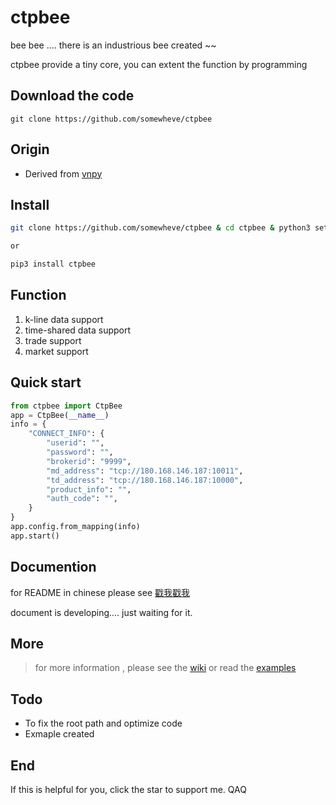 # ctpbee

bee bee .... there is an industrious bee created ~~

ctpbee provide a tiny core, you can extent the function by programming

## Download the code 

```
git clone https://github.com/somewheve/ctpbee
```

## Origin

- Derived from [vnpy](https://github.com/vnpy/vnpy) 

## Install 
```bash
git clone https://github.com/somewheve/ctpbee & cd ctpbee & python3 setup.py install

or   

pip3 install ctpbee 
```

## Function
1. k-line data support
2. time-shared data support
3. trade support
4. market support

## Quick start 
```python
from ctpbee import CtpBee
app = CtpBee(__name__)
info = {
    "CONNECT_INFO": {
        "userid": "",
        "password": "",
        "brokerid": "9999",
        "md_address": "tcp://180.168.146.187:10011",
        "td_address": "tcp://180.168.146.187:10000",
        "product_info": "",
        "auth_code": "",
    }
}
app.config.from_mapping(info)
app.start()
```
## Documention
for README in chinese please see [戳我戳我](https://github.com/somewheve/ctpbee/blob/master/README_CN.MD)

document is developing....  just waiting for it.


## More 
> for more information , please see the [wiki](https://github.com/somewheve/ctpbee/wiki)
or  read the [examples](https://github.com/somewheve/ctpbee/blob/master/examples/app.py)


## Todo 
- To fix the root path and optimize code 
- Exmaple created
 

## End
If this is helpful for you, click the star to support me. QAQ

